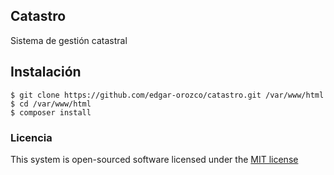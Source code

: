 ## Catastro

Sistema de gestión catastral

## Instalación
    
    $ git clone https://github.com/edgar-orozco/catastro.git /var/www/html
    $ cd /var/www/html
    $ composer install

### Licencia

This system is open-sourced software licensed under the [MIT license](http://opensource.org/licenses/MIT)

